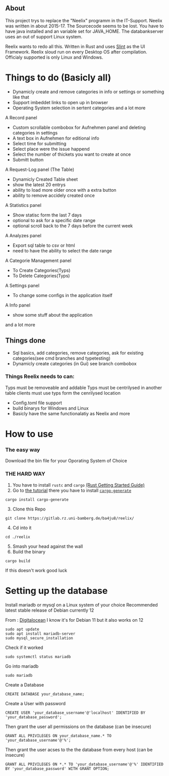 ## About
This project trys to replace the "Neelix" programm in the IT-Support. 
Neelix was written in about 2015-17. The Sourcecode seems to be lost.
You have to have java installed and an variable set for JAVA_HOME.
The databankserver uses an out of support Linux system.

Reelix wants to redo all this. Written in Rust and uses [Slint](https://slint.dev/) as the UI Framework. Reelix sloud run on every Desktop OS after compilation. Officialy supported is only Linux and Windows.


# Things to do (Basicly all)

- Dynamicly create and remove categories in info or settings or something like that
- Support imbeddet links to open up in browser
- Operating System selection in sertent categories
and a lot more


 A Record panel
- Custom scrollable combobox for Aufnehmen panel and deleting categories in settings
- A text box in Aufnehmen for editional info
- Select time for submitting
- Select place were the issue happend 
- Select the number of thickets you want to create at once
- Submitt button 

A Request-Log panel (The Table)
- Dynamicly Created Table sheet
- show the latest 20 entrys 
- ability to load more older once with a extra button
- ability to remove accidely created once

A Statistics panel
- Show statisc form the last 7 days
- optional to ask for a specific date range
- optional scroll back to the 7 days before the current week

A Analyzes panel
- Export sql table to csv or html
- need to have the ability to select the date range

A Categorie Management panel
- To Create Categories(Typs)
- To Delete Categories(Typs)

A Settings panel
- To change some configs in the application itself

A Info panel
- show some stuff about the application 

and a lot more


## Things done
- Sql basics, add categories, remove categories, ask for existing categories(see cmd branches and typetesting)
- Dynamicly create categories (in Gui) see branch combobox

### Things Reelix needs to can:
Typs must be removeable and addable
Typs must be centrilysed in another table
clients must use typs form the cenrilysed location

- Config.toml file support
- build binarys for Windows and Linux
- Basicly have the same functionalatiy as Neelix and more


# How to use

### The easy way 
Download the bin file for your Oporating System of Choice

### THE HARD WAY
1. You have to install  ```rustc``` and ```cargo``` [(Rust Getting Started Guide)](https://www.rust-lang.org/learn/get-started)
2. Go to [the tutorial](https://releases.slint.dev/1.5.1/docs/tutorial/rust/introduction)
there you have to install [`cargo-generate`](https://github.com/cargo-generate/cargo-generate)

```
cargo install cargo-generate
```
3.   Clone this Repo

    git clone https://gitlab.rz.uni-bamberg.de/ba4ju8/reelix/
 
4. Cd into it    
```
cd ./reelix
 ```
5. Smash your head against the wall
6. Build the binary
```
cargo build
```


If this doesn't work good luck 

# Setting up the database
Install mariadb or mysql on a Linux system of your choice
Recommended  latest stable release of Debian currently 12

From : [Digitalocean](https://www.digitalocean.com/community/tutorials/how-to-install-mariadb-on-debian-11)
I know it's for Debian 11 but it also works on 12

```
sudo apt update
sudo apt install mariadb-server
sudo mysql_secure_installation
```

Check if it worked
```
sudo systemctl status mariadb
```

Go into mariadb
```
sudo mariadb
```

Create a Database
```
CREATE DATABASE your_database_name;
```

Create a User with password
```
CREATE USER 'your_database_username'@'localhost' IDENTIFIED BY 'your_database_password';
```

Then grant the user all permissions on the database (can be insecure)
```
GRANT ALL PRIVILEGES ON your_database_name.* TO 'your_database_username'@'%';
```

Then grant the user acses to the the database from every host (can be insecure)
```
GRANT ALL PRIVILEGES ON *.* TO 'your_database_username'@'%' IDENTIFIED BY 'your_database_password' WITH GRANT OPTION;
```
